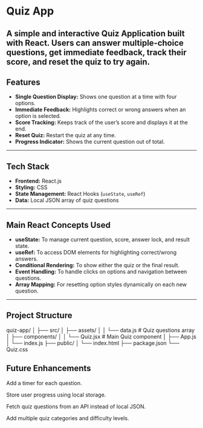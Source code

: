 # Quiz App

A simple and interactive **Quiz Application** built with **React**. Users can answer multiple-choice questions, get immediate feedback, track their score, and reset the quiz to try again.
---

## Features

- **Single Question Display:** Shows one question at a time with four options.  
- **Immediate Feedback:** Highlights correct or wrong answers when an option is selected.  
- **Score Tracking:** Keeps track of the user’s score and displays it at the end.  
- **Reset Quiz:** Restart the quiz at any time.  
- **Progress Indicator:** Shows the current question out of total.

---

## Tech Stack

- **Frontend:** React.js  
- **Styling:** CSS  
- **State Management:** React Hooks (`useState`, `useRef`)  
- **Data:** Local JSON array of quiz questions

---

## Main React Concepts Used

- **useState:** To manage current question, score, answer lock, and result state.  
- **useRef:** To access DOM elements for highlighting correct/wrong answers.  
- **Conditional Rendering:** To show either the quiz or the final result.  
- **Event Handling:** To handle clicks on options and navigation between questions.  
- **Array Mapping:** For resetting option styles dynamically on each new question.

---

## Project Structure

quiz-app/
│
├── src/
│ ├── assets/
│ │ └── data.js # Quiz questions array
│ ├── components/
│ │ └── Quiz.jsx # Main Quiz component
│ ├── App.js
│ └── index.js
├── public/
│ └── index.html
├── package.json
└── Quiz.css

## Future Enhancements

Add a timer for each question.

Store user progress using local storage.

Fetch quiz questions from an API instead of local JSON.

Add multiple quiz categories and difficulty levels.

